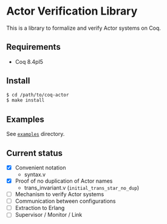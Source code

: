 Actor Verification Library
==========================

This is a library to formalize and verify Actor systems on Coq.


Requirements
------------

- Coq 8.4pl5


Install
-------

```sh
$ cd /path/to/coq-actor
$ make install
```


Examples
--------

See [`examples`](./examples) directory.


Current status
--------------

- [x] Convenient notation
    + syntax.v
- [x] Proof of no duplication of Actor names
    + trans_invariant.v (`initial_trans_star_no_dup`)
- [ ] Mechanism to verify Actor systems
- [ ] Communication between configurations
- [ ] Extraction to Erlang
- [ ] Supervisor / Monitor / Link
